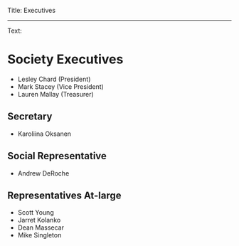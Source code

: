 Title: Executives

----

Text:

# Society Executives

- Lesley Chard (President)
- Mark Stacey (Vice President)
- Lauren Mallay (Treasurer)

## Secretary

- Karoliina Oksanen

## Social Representative

- Andrew DeRoche

## Representatives At-large

- Scott Young
- Jarret Kolanko
- Dean Massecar
- Mike Singleton
